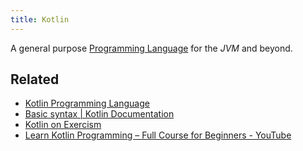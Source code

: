 ```yaml
---
title: Kotlin
---
```


A general purpose [Programming Language](Programming%20Language.md)  for the *JVM* and beyond.

## Related

* [Kotlin Programming Language](https://kotlinlang.org)
* [Basic syntax | Kotlin Documentation](https://kotlinlang.org/docs/basic-syntax.html)
* [Kotlin on Exercism](https://exercism.org/tracks/kotlin)
* [Learn Kotlin Programming – Full Course for Beginners - YouTube](https://www.youtube.com/watch?v=EExSSotojVI)
